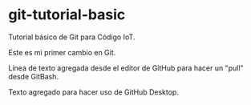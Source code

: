 # git-tutorial-basic
Tutorial básico de Git para Código IoT. 

Este es mi primer cambio en Git. 

Línea de texto agregada desde el editor de GitHub para hacer un "pull" desde GitBash. 

Texto agregado para hacer uso de GitHub Desktop. 


